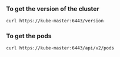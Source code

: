 
### To get the version of the cluster

```bash
curl https://kube-master:6443/version
```


### To get the pods 

```bash
curl https://kube-master:6443/api/v2/pods
```